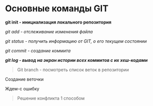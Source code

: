 # Основные команды GIT

**git init - инициализация локального репозитория**

*git add - отслеживание изменения файла*

*git status - получить информацию от GIT, о его текущем состоянии*

*git commit - создание коммита*

***git log - вывод на экран истории всех коммитов с их хеш-кодами***

> Git branch - посмотреть список веток в репозитории


Создание веточки

Ждем-с ошибку

>Решение конфликта 1 способом
